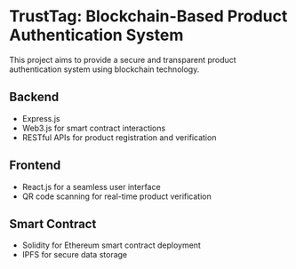 # TrustTag: Blockchain-Based Product Authentication System

This project aims to provide a secure and transparent product authentication system using blockchain technology.

## Backend
- Express.js
- Web3.js for smart contract interactions
- RESTful APIs for product registration and verification

## Frontend
- React.js for a seamless user interface
- QR code scanning for real-time product verification

## Smart Contract
- Solidity for Ethereum smart contract deployment
- IPFS for secure data storage
